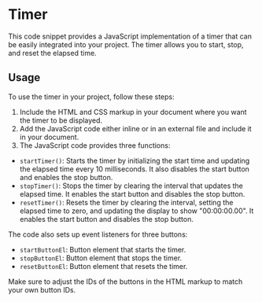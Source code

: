 # Timer
This code snippet provides a JavaScript implementation of a timer that can be easily integrated into your project. The timer allows you to start, stop, and reset the elapsed time.

## Usage
To use the timer in your project, follow these steps:

1. Include the HTML and CSS markup in your document where you want the timer to be displayed.
2. Add the JavaScript code either inline or in an external file and include it in your document.
3. The JavaScript code provides three functions:
- `startTimer()`: Starts the timer by initializing the start time and updating the elapsed time every 10 milliseconds. It also disables the start button and enables the stop button.
- `stopTimer()`: Stops the timer by clearing the interval that updates the elapsed time. It enables the start button and disables the stop button.
- `resetTimer()`: Resets the timer by clearing the interval, setting the elapsed time to zero, and updating the display to show "00:00:00.00". It enables the start button and disables the stop button.

The code also sets up event listeners for three buttons:

- `startButtonEl`: Button element that starts the timer.
- `stopButtonEl`: Button element that stops the timer.
- `resetButtonEl`: Button element that resets the timer.

Make sure to adjust the IDs of the buttons in the HTML markup to match your own button IDs.
